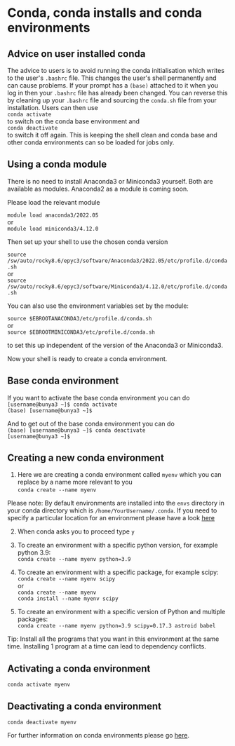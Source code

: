 # Conda, conda installs and conda environments

## Advice on user installed conda

The advice to users is to avoid running the conda initialisation which writes to the user's `.bashrc` file. This changes the user's shell permanently and can cause problems. If your prompt has a `(base)` attached to it when you log in then your `.bashrc` file has already been changed. You can reverse this by cleaning up your `.bashrc` file and sourcing the `conda.sh` file from your installation. Users can then use<br>
`conda activate`<br> 
to switch on the conda base environment and<br>
`conda deactivate` <br>
to switch it off again.
This is keeping the shell clean and conda base and other conda environments can so be loaded for jobs only.

## Using a conda module

There is no need to install Anaconda3 or Miniconda3 yourself. Both are available as modules. Anaconda2 as a module is coming soon.

Please load the relevant module

`module load anaconda3/2022.05`<br>
or <br>
`module load miniconda3/4.12.0`<br>

Then set up your shell to use the chosen conda version

`source /sw/auto/rocky8.6/epyc3/software/Anaconda3/2022.05/etc/profile.d/conda.sh`<br>
or<br>
`source /sw/auto/rocky8.6/epyc3/software/Miniconda3/4.12.0/etc/profile.d/conda.sh`<br>

You can also use the environment variables set by the module:

`source $EBROOTANACONDA3/etc/profile.d/conda.sh`<br>
or<br>
`source $EBROOTMINICONDA3/etc/profile.d/conda.sh`<br>

to set this up independent of the version of the Anaconda3 or Miniconda3.

Now your shell is ready to create a conda environment.

## Base conda environment

If you want to activate the base conda environment you can do<br>
`[username@bunya3 ~]$ conda activate`<br>
`(base) [username@bunya3 ~]$`<br> 

And to get out of the base conda environment you can do<br>
`(base) [username@bunya3 ~]$ conda deactivate`<br>
`[username@bunya3 ~]$`<br>

## Creating a new conda environment

1. Here we are creating a conda environment called `myenv` which you can replace by a name more relevant to you<br>
`conda create --name myenv`

Please note: By default environments are installed into the `envs` directory in your conda directory which is `/home/YourUsername/.conda`. If you need to specify a particular location for an environment please have a look [here](https://conda.io/projects/conda/en/latest/user-guide/tasks/manage-environments.html#specifying-location)

2. When conda asks you to proceed type `y`

3. To create an environment with a specific python version, for example python 3.9:<br>
`conda create --name myenv python=3.9`

4. To create an environment with a specific package, for example scipy:<br>
`conda create --name myenv scipy`<br>
or<br>
`conda create --name myenv`<br>
`conda install --name myenv scipy`<br>

5.  To create an environment with a specific version of Python and multiple packages:<br>
`conda create --name myenv python=3.9 scipy=0.17.3 astroid babel`

Tip: Install all the programs that you want in this environment at the same time. Installing 1 program at a time can lead to dependency conflicts.

## Activating a conda environment

`conda activate myenv`

## Deactivating a conda environment

`conda deactivate myenv`

For further information on conda environments please go [here](https://conda.io/projects/conda/en/latest/user-guide/tasks/manage-environments.html#).












